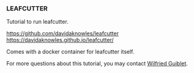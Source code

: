 ### LEAFCUTTER

Tutorial to run leafcutter.

https://github.com/davidaknowles/leafcutter
https://davidaknowles.github.io/leafcutter/

Comes with a docker container for leafcutter itself. 


For more questions about this tutorial, you may contact [Wilfried Guiblet](mailto:guibletwm@nih.gov).
